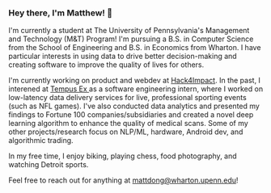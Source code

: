 ### Hey there, I'm Matthew! 👋

<!--
**matt-dong/matt-dong** is a ✨ _special_ ✨ repository because its `README.md` (this file) appears on your GitHub profile.

Here are some ideas to get you started:

- 🔭 I’m currently working on ...
- 🌱 I’m currently learning ...
- 👯 I’m looking to collaborate on ...
- 🤔 I’m looking for help with ...
- 💬 Ask me about ...
- 📫 How to reach me: ...
- 😄 Pronouns: ...
- ⚡ Fun fact: ...
-->


I'm currently a student at The University of Pennsylvania's Management and Technology (M&T) Program! I'm pursuing a B.S. in Computer Science from the School of Engineering and B.S. in Economics from Wharton. I have particular interests in using data to drive better decision-making and creating software to improve the quality of lives for others.

I'm currently working on product and webdev at [Hack4Impact](https://github.com/hack4impact-upenn). In the past, I interened at [Tempus Ex ](https://tempus-ex.com/) as a software engineering intern, where I worked on low-latency data delivery services for live, professional sporting events (such as NFL games). I've also conducted data analytics and presented my findings to Fortune 100 companies/subsidiaries and created a novel deep learning algorithm to enhance the quality of medical scans. Some of my other projects/research focus on NLP/ML, hardware, Android dev, and algorithmic trading.

In my free time, I enjoy biking, playing chess, food photography, and watching Detroit sports.

Feel free to reach out for anything at mattdong@wharton.upenn.edu!
